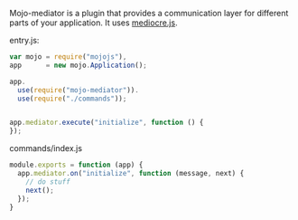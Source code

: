 Mojo-mediator is a plugin that provides a communication layer for different parts of your application. It uses [mediocre.js](https://github.com/classdojo/mediocre.js).


entry.js:

```javascript
var mojo = require("mojojs"),
app      = new mojo.Application();

app.
  use(require("mojo-mediator")).
  use(require("./commands"));


app.mediator.execute("initialize", function () {
});
```

commands/index.js

```javascript
module.exports = function (app) {
  app.mediator.on("initialize", function (message, next) {
    // do stuff
    next();
  });
}
```
